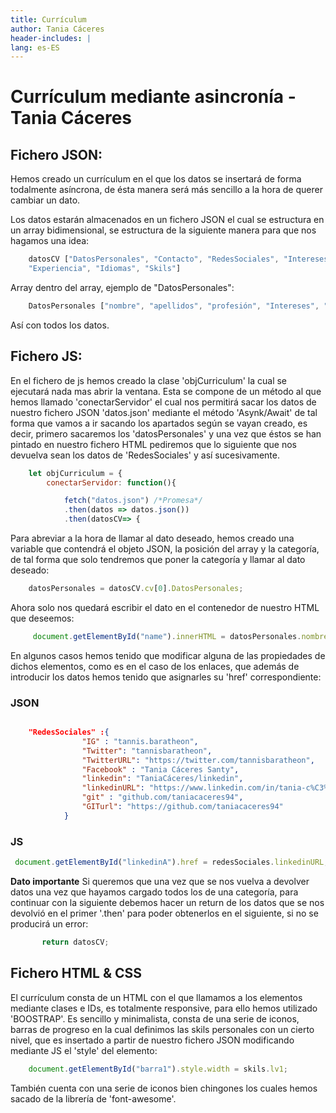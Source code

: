 ```yaml
---
title: Currículum
author: Tania Cáceres
header-includes: |
lang: es-ES
---
```


# Currículum mediante asincronía - Tania Cáceres
## Fichero JSON:

Hemos creado un currículum en el que los datos se insertará de forma todalmente asíncrona, de ésta manera será más sencillo a la hora de querer cambiar un dato.

Los datos estarán almacenados en un fichero JSON el cual se estructura en un array bidimensional, se estructura de la siguiente manera para que nos hagamos una idea:

```js
    datosCV ["DatosPersonales", "Contacto", "RedesSociales", "Intereses", "Educación",
    "Experiencia", "Idiomas", "Skils"]
```

Array dentro del array, ejemplo de "DatosPersonales":

```js
    DatosPersonales ["nombre", "apellidos", "profesión", "Intereses", "fechaNacimiento", "Nacionalidad", "Foto"]
```
Así con todos los datos.

## Fichero JS:

En el fichero de js hemos creado la clase 'objCurriculum' la cual se ejecutará nada mas abrir la ventana.
Esta se compone de un método al que hemos llamado 'conectarServidor' el cual nos permitirá sacar los datos de nuestro fichero JSON 'datos.json' mediante el método 'Asynk/Await' de tal forma que vamos a ir sacando los apartados según se vayan creado, es decir, primero sacaremos los 'datosPersonales' y una vez que éstos se han pintado en nuestro fichero HTML pediremos que lo siguiente que nos devuelva sean los datos de 'RedesSociales' y así sucesivamente.

```js
    let objCurriculum = {
        conectarServidor: function(){

            fetch("datos.json") /*Promesa*/
            .then(datos => datos.json())
            .then(datosCV=> {
```

Para abreviar a la hora de llamar al dato deseado, hemos creado una variable que contendrá el objeto JSON, la posición del array y la categoría, de tal forma que solo tendremos que poner la categoría y llamar al dato deseado:

```js
    datosPersonales = datosCV.cv[0].DatosPersonales;
```
Ahora solo nos quedará escribir el dato en el contenedor de nuestro HTML que deseemos:

```js
     document.getElementById("name").innerHTML = datosPersonales.nombre
```
En algunos casos hemos tenido que modificar alguna de las propiedades de dichos elementos, como es en el caso de los enlaces, que además de introducir los datos hemos tenido que asignarles
su 'href' correspondiente:

### JSON
```json

    "RedesSociales" :{
                "IG" : "tannis.baratheon",
                "Twitter": "tannisbaratheon",
                "TwitterURL": "https://twitter.com/tannisbaratheon",
                "Facebook" : "Tania Cáceres Santy",
                "linkedin": "TaniaCáceres/linkedin",
                "linkedinURL": "https://www.linkedin.com/in/tania-c%C3%A1ceres-santy-357b5119b/",
                "git" : "github.com/taniacaceres94",
                "GITurl": "https://github.com/taniacaceres94"
            }
```
### JS
```js
 document.getElementById("linkedinA").href = redesSociales.linkedinURL;
```

**Dato importante**
Si queremos que una vez que se nos vuelva a devolver datos una vez que hayamos cargado todos los de una categoría, para continuar con la siguiente debemos hacer un return de los datos que se nos devolvió en el primer '.then' para poder obtenerlos en el siguiente, si no se producirá un error:

```js
       return datosCV;
```

## Fichero HTML & CSS

El currículum consta de un HTML con el que llamamos a los elementos mediante clases e IDs, es totalmente responsive, para ello hemos utilizado 'BOOSTRAP'.
Es sencillo y minimalista, consta de una serie de iconos, barras de progreso en la cual definimos las skils personales con un cierto nivel, que es insertado a partir de nuestro fichero JSON modificando mediante JS el 'style' del elemento:

```js
    document.getElementById("barra1").style.width = skils.lv1;
```

También cuenta con una serie de iconos bien chingones los cuales hemos sacado de la librería de 'font-awesome'.